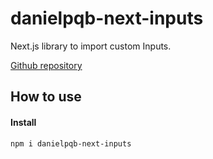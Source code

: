 # danielpqb-next-inputs

Next.js library to import custom Inputs.

[Github repository](https://github.com/danielpqb/next-inputs#readme)

## How to use

#### Install

`npm i danielpqb-next-inputs`